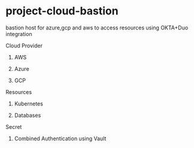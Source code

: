 # project-cloud-bastion
bastion host for azure,gcp and aws to access resources using OKTA+Duo integration

Cloud Provider

1. AWS

2. Azure

3. GCP

Resources

1. Kubernetes

2. Databases

Secret

1. Combined Authentication using Vault

